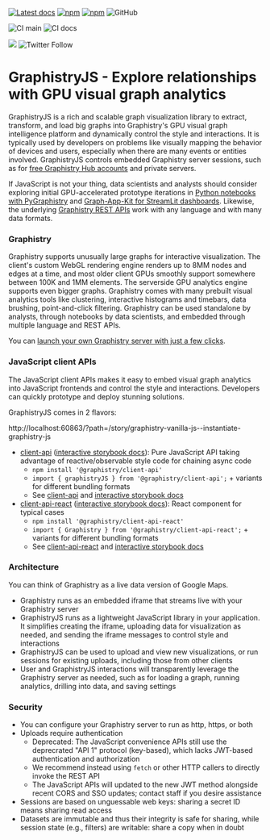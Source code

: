 [![Latest docs](https://img.shields.io/badge/docs-latest-brightgreen)](https://graphistry.github.io/graphistry-js/)
[![npm](https://img.shields.io/npm/v/@graphistry/client-api?label=%40graphistry%2Fclient-api&logo=npm)](https://www.npmjs.com/package/@graphistry/client-api)
[![npm](https://img.shields.io/npm/v/@graphistry/client-api?label=%40graphistry%2Fclient-api-react&logo=npm)](https://www.npmjs.com/package/@graphistry/client-api-react)
![GitHub](https://img.shields.io/github/license/graphistry/graphistry-js)

![CI main](https://github.com/graphistry/graphistry-js/workflows/CI/badge.svg) ![CI docs](https://github.com/graphistry/graphistry-js/workflows/Storybook/badge.svg)

[<img src="https://img.shields.io/badge/slack-Graphistry%20chat-yellow.svg?logo=slack">](https://join.slack.com/t/graphistry-community/shared_invite/zt-53ik36w2-fpP0Ibjbk7IJuVFIRSnr6g) 
![Twitter Follow](https://img.shields.io/twitter/follow/graphistry)


# GraphistryJS - Explore relationships with GPU visual graph analytics

GraphistryJS is a rich and scalable graph visualization library to extract, transform, and load big graphs into Graphistry's GPU visual graph intelligence platform and dynamically control the style and interactions. It is typically used by developers on problems like visually mapping the behavior of devices and users, especially when there are many events or entities involved.  GraphistryJS controls embedded Graphistry server sessions, such as for [free Graphistry Hub accounts](https://www.graphistry.com/get-started) and private servers.

If JavaScript is not your thing, data scientists and analysts should consider exploring initial GPU-accelerated prototype iterations in [Python notebooks with PyGraphistry](https://github.com/graphistry/pygraphistry) and [Graph-App-Kit for StreamLit dashboards](https://github.com/graphistry/graph-app-kit). Likewise, the underlying [Graphistry REST APIs](https://hub.graphistry.com/docs/api/) work with any language and with many data formats.

### Graphistry
Graphistry supports unusually large graphs for interactive visualization. The client's custom WebGL rendering engine renders up to 8MM nodes and edges at a time, and most older client GPUs smoothly support somewhere between 100K and 1MM elements. The serverside GPU analytics engine supports even bigger graphs. Graphistry comes with many prebuilt visual analytics tools like clustering, interactive histograms and timebars, data brushing, point-and-click filtering.  Graphistry can be used standalone by analysts, through notebooks by data scientists, and embedded through multiple language and REST APIs.

You can [launch your own Graphistry server with just a few clicks](https://www.graphistry.com/get-started).

### JavaScript client APIs
The JavaScript client APIs makes it easy to embed visual graph analytics into JavaScript frontends and control the style and interactions. Developers can quickly prototype and deploy stunning solutions.

GraphistryJS comes in 2 flavors:

http://localhost:60863/?path=/story/graphistry-vanilla-js--instantiate-graphistry-js

* [client-api](projects/client-api/README.md) ([interactive storybook docs](https://graphistry.github.io/graphistry-js/?path=/story/graphistry-vanilla-js)): Pure JavaScript API taking advantage of reactive/observable style code for chaining async code
  * `npm install '@graphistry/client-api'`
  * `import { graphistryJS } from '@graphistry/client-api';` + variants for different bundling formats
  *  See [client-api](projects/client-api/README.md) and [interactive storybook docs](https://graphistry.github.io/graphistry-js/?path=/story/graphistry-vanilla-js)
* [client-api-react](projects/client-api-react/README.md) ([interactive storybook docs](https://graphistry.github.io/graphistry-js/)): React component for typical cases
  * `npm install '@graphistry/client-api-react'`
  * `import { Graphistry } from '@graphistry/client-api-react';` + variants for different bundling formats
  * See [client-api-react](projects/client-api-react/README.md) and [interactive storybook docs](https://graphistry.github.io/graphistry-js/)

### Architecture

You can think of Graphistry as a live data version of Google Maps.

* Graphistry runs as an embedded iframe that streams live with your Graphistry server
* GraphistryJS runs as a lightweight JavaScript library in your application. It simplifies creating the iframe, uploading data for visualization as needed, and sending the iframe messages to control style and interactions
* GraphistryJS can be used to upload and view new visualizations, or run sessions for existing uploads, including those from other clients
* User and GraphistryJS interactions will transparently leverage the Graphistry server as needed, such as for loading a graph, running analytics, drilling into data, and saving settings

### Security

* You can configure your Graphistry server to run as http, https, or both
* Uploads require authentication
  * Deprecated: The JavaScript convenience APIs still use the deprecrated "API 1" protocol (key-based), which lacks JWT-based authentication and authorization
  * We recommend instead using `fetch` or other HTTP callers to directly invoke the REST API
  * The JavaScript APIs will updated to the new JWT method alongside recent CORS and SSO updates; contact staff if you desire assistance
* Sessions are based on unguessable web keys: sharing a secret ID means sharing read access
* Datasets are immutable and thus their integrity is safe for sharing, while session state (e.g., filters) are writable: share a copy when in doubt
